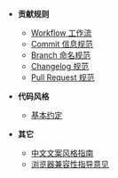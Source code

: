 - **贡献规则**
  - [Workflow 工作流](/contributing/workflow)
  - [Commit 信息规范](/contributing/commit)
  - [Branch 命名规范](/contributing/branch)
  - [Changelog 规范](/contributing/changelog)
  - [Pull Request 规范](/contributing/pr)

- **代码风格**
  - [基本约定](/style/basic)

- **其它**
  - [中文文案风格指南](/others/copywriter)
  - [浏览器兼容性指导意见](/others/compatibility)
